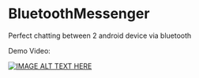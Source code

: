 # BluetoothMessenger
Perfect chatting between 2 android device via bluetooth


Demo Video:

[![IMAGE ALT TEXT HERE](https://img.youtube.com/vi/MS3pPyOW1WE/0.jpg)](https://www.youtube.com/watch?v=MS3pPyOW1WE)
